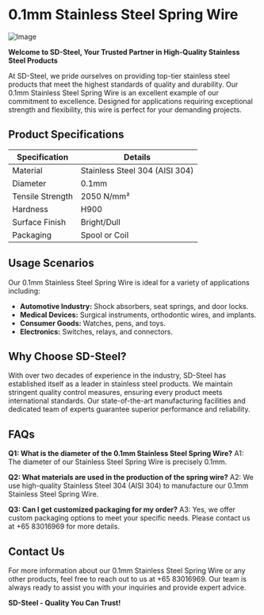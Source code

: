 # 0.1mm Stainless Steel Spring Wire

![Image](https://github.com/user-attachments/assets/2567258e-e124-4816-932d-1809bd27ef0b)

**Welcome to SD-Steel, Your Trusted Partner in High-Quality Stainless Steel Products**

At SD-Steel, we pride ourselves on providing top-tier stainless steel products that meet the highest standards of quality and durability. Our 0.1mm Stainless Steel Spring Wire is an excellent example of our commitment to excellence. Designed for applications requiring exceptional strength and flexibility, this wire is perfect for your demanding projects.

## Product Specifications

| **Specification** | **Details** |
|-------------------|-------------|
| Material          | Stainless Steel 304 (AISI 304) |
| Diameter          | 0.1mm       |
| Tensile Strength  | 2050 N/mm²  |
| Hardness          | H900        |
| Surface Finish    | Bright/Dull |
| Packaging         | Spool or Coil |

## Usage Scenarios

Our 0.1mm Stainless Steel Spring Wire is ideal for a variety of applications including:
- **Automotive Industry:** Shock absorbers, seat springs, and door locks.
- **Medical Devices:** Surgical instruments, orthodontic wires, and implants.
- **Consumer Goods:** Watches, pens, and toys.
- **Electronics:** Switches, relays, and connectors.

## Why Choose SD-Steel?

With over two decades of experience in the industry, SD-Steel has established itself as a leader in stainless steel products. We maintain stringent quality control measures, ensuring every product meets international standards. Our state-of-the-art manufacturing facilities and dedicated team of experts guarantee superior performance and reliability.

## FAQs

**Q1: What is the diameter of the 0.1mm Stainless Steel Spring Wire?**
A1: The diameter of our Stainless Steel Spring Wire is precisely 0.1mm.

**Q2: What materials are used in the production of the spring wire?**
A2: We use high-quality Stainless Steel 304 (AISI 304) to manufacture our 0.1mm Stainless Steel Spring Wire.

**Q3: Can I get customized packaging for my order?**
A3: Yes, we offer custom packaging options to meet your specific needs. Please contact us at +65 83016969 for more details.

## Contact Us

For more information about our 0.1mm Stainless Steel Spring Wire or any other products, feel free to reach out to us at +65 83016969. Our team is always ready to assist you with your inquiries and provide expert advice.

**SD-Steel - Quality You Can Trust!**